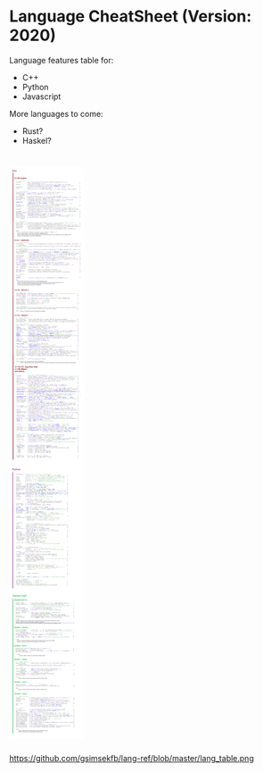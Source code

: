 
# Language CheatSheet (Version: 2020)

Language features table for:
  - C++ 
  - Python
  - Javascript 
 
 More languages to come: 
   - Rust?
   - Haskel?

<h1>
  <img src="lang_table.png" width="">  
</h1>

https://github.com/gsimsekfb/lang-ref/blob/master/lang_table.png
